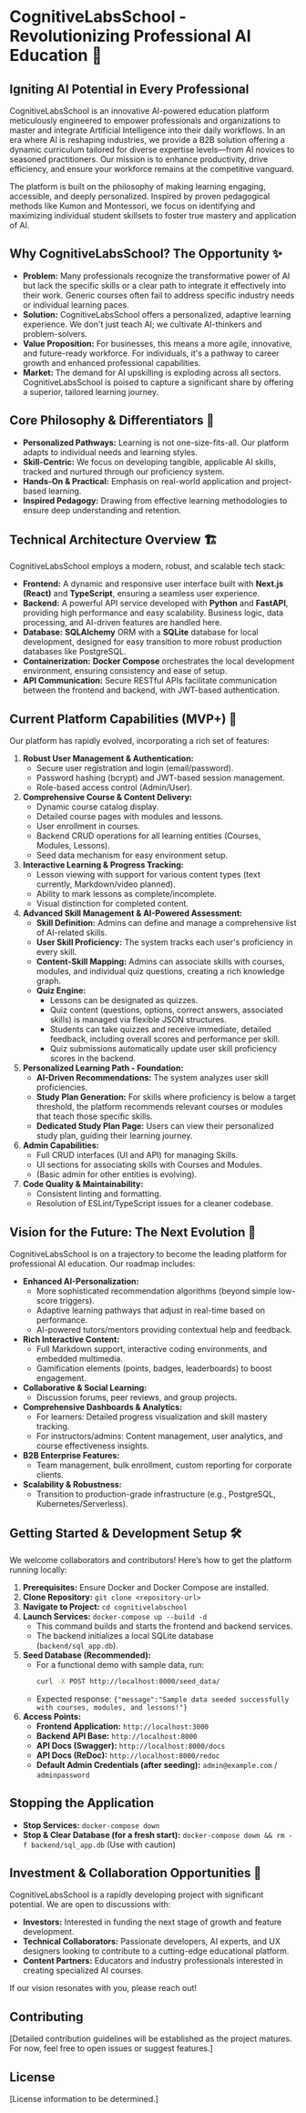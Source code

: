 # CognitiveLabsSchool - Revolutionizing Professional AI Education 🚀

## Igniting AI Potential in Every Professional

CognitiveLabsSchool is an innovative AI-powered education platform meticulously engineered to empower professionals and organizations to master and integrate Artificial Intelligence into their daily workflows. In an era where AI is reshaping industries, we provide a B2B solution offering a dynamic curriculum tailored for diverse expertise levels—from AI novices to seasoned practitioners. Our mission is to enhance productivity, drive efficiency, and ensure your workforce remains at the competitive vanguard.

The platform is built on the philosophy of making learning engaging, accessible, and deeply personalized. Inspired by proven pedagogical methods like Kumon and Montessori, we focus on identifying and maximizing individual student skillsets to foster true mastery and application of AI.

## Why CognitiveLabsSchool? The Opportunity ✨

*   **Problem:** Many professionals recognize the transformative power of AI but lack the specific skills or a clear path to integrate it effectively into their work. Generic courses often fail to address specific industry needs or individual learning paces.
*   **Solution:** CognitiveLabsSchool offers a personalized, adaptive learning experience. We don't just teach AI; we cultivate AI-thinkers and problem-solvers.
*   **Value Proposition:** For businesses, this means a more agile, innovative, and future-ready workforce. For individuals, it's a pathway to career growth and enhanced professional capabilities.
*   **Market:** The demand for AI upskilling is exploding across all sectors. CognitiveLabsSchool is poised to capture a significant share by offering a superior, tailored learning journey.

## Core Philosophy & Differentiators 🧠

*   **Personalized Pathways:** Learning is not one-size-fits-all. Our platform adapts to individual needs and learning styles.
*   **Skill-Centric:** We focus on developing tangible, applicable AI skills, tracked and nurtured through our proficiency system.
*   **Hands-On & Practical:** Emphasis on real-world application and project-based learning.
*   **Inspired Pedagogy:** Drawing from effective learning methodologies to ensure deep understanding and retention.

## Technical Architecture Overview 🏗️

CognitiveLabsSchool employs a modern, robust, and scalable tech stack:

*   **Frontend:** A dynamic and responsive user interface built with **Next.js (React)** and **TypeScript**, ensuring a seamless user experience.
*   **Backend:** A powerful API service developed with **Python** and **FastAPI**, providing high performance and easy scalability. Business logic, data processing, and AI-driven features are handled here.
*   **Database:** **SQLAlchemy** ORM with a **SQLite** database for local development, designed for easy transition to more robust production databases like PostgreSQL.
*   **Containerization:** **Docker Compose** orchestrates the local development environment, ensuring consistency and ease of setup.
*   **API Communication:** Secure RESTful APIs facilitate communication between the frontend and backend, with JWT-based authentication.

## Current Platform Capabilities (MVP+) 🎯

Our platform has rapidly evolved, incorporating a rich set of features:

1.  **Robust User Management & Authentication:**
    *   Secure user registration and login (email/password).
    *   Password hashing (bcrypt) and JWT-based session management.
    *   Role-based access control (Admin/User).
2.  **Comprehensive Course & Content Delivery:**
    *   Dynamic course catalog display.
    *   Detailed course pages with modules and lessons.
    *   User enrollment in courses.
    *   Backend CRUD operations for all learning entities (Courses, Modules, Lessons).
    *   Seed data mechanism for easy environment setup.
3.  **Interactive Learning & Progress Tracking:**
    *   Lesson viewing with support for various content types (text currently, Markdown/video planned).
    *   Ability to mark lessons as complete/incomplete.
    *   Visual distinction for completed content.
4.  **Advanced Skill Management & AI-Powered Assessment:**
    *   **Skill Definition:** Admins can define and manage a comprehensive list of AI-related skills.
    *   **User Skill Proficiency:** The system tracks each user's proficiency in every skill.
    *   **Content-Skill Mapping:** Admins can associate skills with courses, modules, and individual quiz questions, creating a rich knowledge graph.
    *   **Quiz Engine:**
        *   Lessons can be designated as quizzes.
        *   Quiz content (questions, options, correct answers, associated skills) is managed via flexible JSON structures.
        *   Students can take quizzes and receive immediate, detailed feedback, including overall scores and performance per skill.
        *   Quiz submissions automatically update user skill proficiency scores in the backend.
5.  **Personalized Learning Path - Foundation:**
    *   **AI-Driven Recommendations:** The system analyzes user skill proficiencies.
    *   **Study Plan Generation:** For skills where proficiency is below a target threshold, the platform recommends relevant courses or modules that teach those specific skills.
    *   **Dedicated Study Plan Page:** Users can view their personalized study plan, guiding their learning journey.
6.  **Admin Capabilities:**
    *   Full CRUD interfaces (UI and API) for managing Skills.
    *   UI sections for associating skills with Courses and Modules.
    *   (Basic admin for other entities is evolving).
7.  **Code Quality & Maintainability:**
    *   Consistent linting and formatting.
    *   Resolution of ESLint/TypeScript issues for a cleaner codebase.

## Vision for the Future: The Next Evolution 🌟

CognitiveLabsSchool is on a trajectory to become the leading platform for professional AI education. Our roadmap includes:

*   **Enhanced AI-Personalization:**
    *   More sophisticated recommendation algorithms (beyond simple low-score triggers).
    *   Adaptive learning pathways that adjust in real-time based on performance.
    *   AI-powered tutors/mentors providing contextual help and feedback.
*   **Rich Interactive Content:**
    *   Full Markdown support, interactive coding environments, and embedded multimedia.
    *   Gamification elements (points, badges, leaderboards) to boost engagement.
*   **Collaborative & Social Learning:**
    *   Discussion forums, peer reviews, and group projects.
*   **Comprehensive Dashboards & Analytics:**
    *   For learners: Detailed progress visualization and skill mastery tracking.
    *   For instructors/admins: Content management, user analytics, and course effectiveness insights.
*   **B2B Enterprise Features:**
    *   Team management, bulk enrollment, custom reporting for corporate clients.
*   **Scalability & Robustness:**
    *   Transition to production-grade infrastructure (e.g., PostgreSQL, Kubernetes/Serverless).

## Getting Started & Development Setup 🛠️

We welcome collaborators and contributors! Here’s how to get the platform running locally:

1.  **Prerequisites:** Ensure Docker and Docker Compose are installed.
2.  **Clone Repository:** `git clone <repository-url>`
3.  **Navigate to Project:** `cd cognitivelabschool`
4.  **Launch Services:** `docker-compose up --build -d`
    *   This command builds and starts the frontend and backend services.
    *   The backend initializes a local SQLite database (`backend/sql_app.db`).
5.  **Seed Database (Recommended):**
    *   For a functional demo with sample data, run:
        ```bash
        curl -X POST http://localhost:8000/seed_data/
        ```
    *   Expected response: `{"message":"Sample data seeded successfully with courses, modules, and lessons!"}`
6.  **Access Points:**
    *   **Frontend Application:** `http://localhost:3000`
    *   **Backend API Base:** `http://localhost:8000`
    *   **API Docs (Swagger):** `http://localhost:8000/docs`
    *   **API Docs (ReDoc):** `http://localhost:8000/redoc`
    *   **Default Admin Credentials (after seeding):** `admin@example.com` / `adminpassword`

## Stopping the Application

*   **Stop Services:** `docker-compose down`
*   **Stop & Clear Database (for a fresh start):** `docker-compose down && rm -f backend/sql_app.db` (Use with caution)

## Investment & Collaboration Opportunities 🤝

CognitiveLabsSchool is a rapidly developing project with significant potential. We are open to discussions with:

*   **Investors:** Interested in funding the next stage of growth and feature development.
*   **Technical Collaborators:** Passionate developers, AI experts, and UX designers looking to contribute to a cutting-edge educational platform.
*   **Content Partners:** Educators and industry professionals interested in creating specialized AI courses.

If our vision resonates with you, please reach out!

## Contributing

[Detailed contribution guidelines will be established as the project matures. For now, feel free to open issues or suggest features.]

## License

[License information to be determined.]
